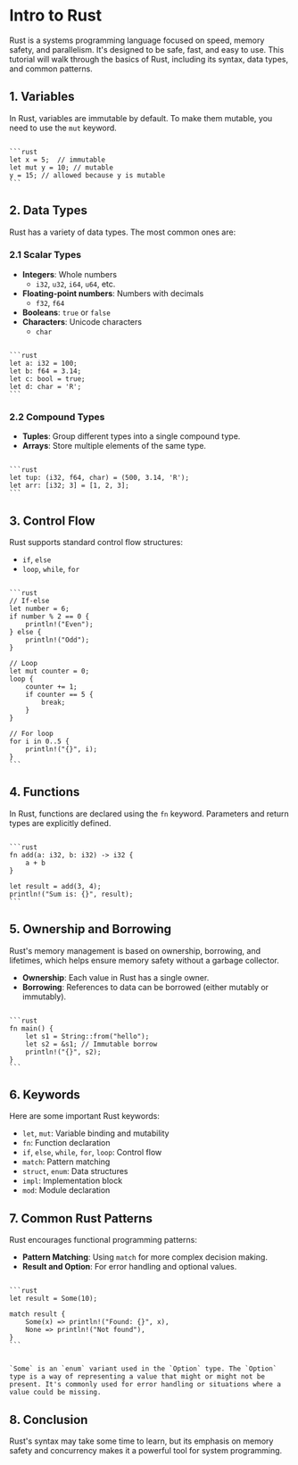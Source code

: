 # Intro to Rust

Rust is a systems programming language focused on speed, memory safety, and parallelism. It's designed to be safe, fast, and easy to use. This tutorial will walk through the basics of Rust, including its syntax, data types, and common patterns.

## 1. Variables

In Rust, variables are immutable by default. To make them mutable, you need to use the `mut` keyword.

~~~admonish code

```rust
let x = 5;  // immutable
let mut y = 10; // mutable
y = 15; // allowed because y is mutable
```

~~~

## 2. Data Types

Rust has a variety of data types. The most common ones are:

### 2.1 Scalar Types
- **Integers**: Whole numbers
  - `i32`, `u32`, `i64`, `u64`, etc.
- **Floating-point numbers**: Numbers with decimals
  - `f32`, `f64`
- **Booleans**: `true` or `false`
- **Characters**: Unicode characters
  - `char`

~~~admonish code

```rust
let a: i32 = 100;
let b: f64 = 3.14;
let c: bool = true;
let d: char = 'R';
```
~~~

### 2.2 Compound Types
- **Tuples**: Group different types into a single compound type.
- **Arrays**: Store multiple elements of the same type.

~~~admonish code

```rust
let tup: (i32, f64, char) = (500, 3.14, 'R');
let arr: [i32; 3] = [1, 2, 3];
```

~~~

## 3. Control Flow

Rust supports standard control flow structures:

- `if`, `else`
- `loop`, `while`, `for`

~~~admonish code

```rust
// If-else
let number = 6;
if number % 2 == 0 {
    println!("Even");
} else {
    println!("Odd");
}

// Loop
let mut counter = 0;
loop {
    counter += 1;
    if counter == 5 {
        break;
    }
}

// For loop
for i in 0..5 {
    println!("{}", i);
}
```

~~~

## 4. Functions

In Rust, functions are declared using the `fn` keyword. Parameters and return types are explicitly defined.

~~~admonish code

```rust
fn add(a: i32, b: i32) -> i32 {
    a + b
}

let result = add(3, 4);
println!("Sum is: {}", result);
```

~~~

## 5. Ownership and Borrowing

Rust's memory management is based on ownership, borrowing, and lifetimes, which helps ensure memory safety without a garbage collector.

- **Ownership**: Each value in Rust has a single owner.
- **Borrowing**: References to data can be borrowed (either mutably or immutably).

~~~admonish code

```rust
fn main() {
    let s1 = String::from("hello");
    let s2 = &s1; // Immutable borrow
    println!("{}", s2);
}
```

~~~

## 6. Keywords

Here are some important Rust keywords:

- `let`, `mut`: Variable binding and mutability
- `fn`: Function declaration
- `if`, `else`, `while`, `for`, `loop`: Control flow
- `match`: Pattern matching
- `struct`, `enum`: Data structures
- `impl`: Implementation block
- `mod`: Module declaration

## 7. Common Rust Patterns

Rust encourages functional programming patterns:

- **Pattern Matching**: Using `match` for more complex decision making.
- **Result and Option**: For error handling and optional values.

~~~admonish code

```rust
let result = Some(10);

match result {
    Some(x) => println!("Found: {}", x),
    None => println!("Not found"),
}
```

~~~

~~~admonish important

`Some` is an `enum` variant used in the `Option` type. The `Option` type is a way of representing a value that might or might not be present. It's commonly used for error handling or situations where a value could be missing.

~~~

## 8. Conclusion

Rust's syntax may take some time to learn, but its emphasis on memory safety and concurrency makes it a powerful tool for system programming.